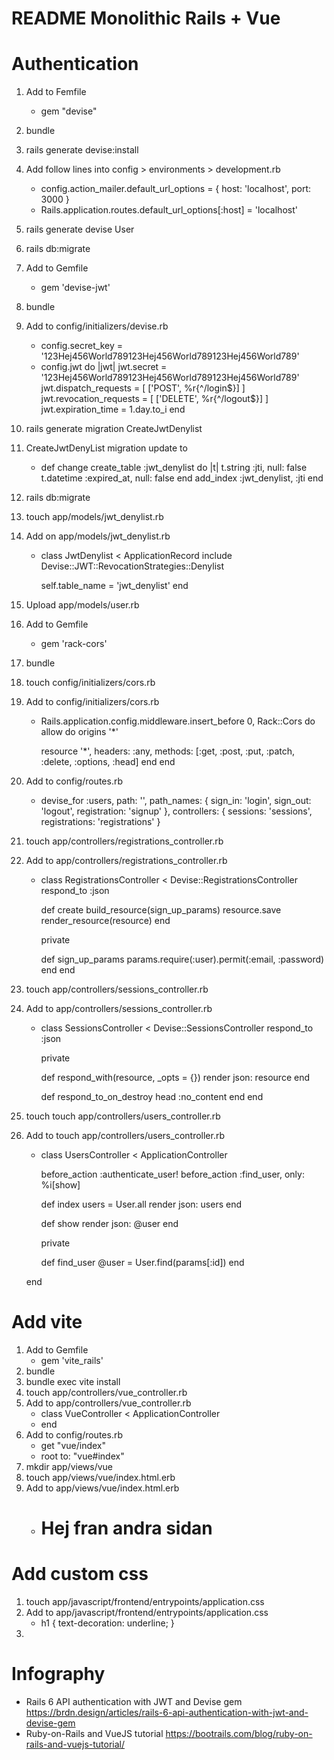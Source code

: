 # README Monolithic Rails + Vue

# Authentication
1. Add to Femfile
    - gem "devise"
2. bundle
3. rails generate devise:install
4. Add follow lines into config > environments > development.rb
    - config.action_mailer.default_url_options = { host: 'localhost', port: 3000 }
    - Rails.application.routes.default_url_options[:host] = 'localhost'
5. rails generate devise User
6. rails db:migrate
7. Add to Gemfile
    - gem 'devise-jwt'
8. bundle
9. Add to config/initializers/devise.rb
    - config.secret_key = '123Hej456World789123Hej456World789123Hej456World789'
    - config.jwt do |jwt|
        jwt.secret = '123Hej456World789123Hej456World789123Hej456World789'
        jwt.dispatch_requests = [
            ['POST', %r{^/login$}]
        ]
        jwt.revocation_requests = [
            ['DELETE', %r{^/logout$}]
        ]
        jwt.expiration_time = 1.day.to_i
    end
10. rails generate migration CreateJwtDenylist
11. CreateJwtDenyList migration update to
    - def change
        create_table :jwt_denylist do |t|
            t.string :jti, null: false
            t.datetime :expired_at, null: false
        end
        add_index :jwt_denylist, :jti
    end
12. rails db:migrate
13. touch app/models/jwt_denylist.rb
14. Add on app/models/jwt_denylist.rb
    - class JwtDenylist < ApplicationRecord
        include Devise::JWT::RevocationStrategies::Denylist

        self.table_name = 'jwt_denylist'
    end
15. Upload app/models/user.rb 
16. Add to Gemfile
    - gem 'rack-cors'
17. bundle
18. touch config/initializers/cors.rb
19. Add to config/initializers/cors.rb
    - Rails.application.config.middleware.insert_before 0, Rack::Cors do
        allow do
        origins '*'

        resource '*',
            headers: :any,
            methods: [:get, :post, :put, :patch, :delete, :options, :head]
        end
    end
20. Add to config/routes.rb
    - devise_for :users,
    path: '',
    path_names: {
        sign_in: 'login',
        sign_out: 'logout',
        registration: 'signup'
    },
    controllers: {
        sessions: 'sessions',
        registrations: 'registrations'
    }
21. touch app/controllers/registrations_controller.rb
22. Add to app/controllers/registrations_controller.rb
    - class RegistrationsController < Devise::RegistrationsController
        respond_to :json
        
        def create
            build_resource(sign_up_params)
            resource.save
            render_resource(resource)
        end

        private
        
        def sign_up_params
            params.require(:user).permit(:email, :password)
        end
    end
23. touch app/controllers/sessions_controller.rb
24. Add to app/controllers/sessions_controller.rb
    - class SessionsController < Devise::SessionsController
        respond_to :json
        
        private
        
        def respond_with(resource, _opts = {})
            render json: resource
        end
        
        def respond_to_on_destroy
            head :no_content
        end
    end
25. touch touch app/controllers/users_controller.rb 
26. Add to touch app/controllers/users_controller.rb
    - class UsersController < ApplicationController

        before_action :authenticate_user!
        before_action :find_user, only: %i[show]

        def index
            users = User.all
            render json: users
        end

        def show
            render json: @user
        end

        private

        def find_user
            @user = User.find(params[:id])
        end

    end

# Add vite
1. Add to Gemfile
    - gem 'vite_rails'
2. bundle
3. bundle exec vite install
4. touch app/controllers/vue_controller.rb
5. Add to app/controllers/vue_controller.rb
    - class VueController < ApplicationController
    - end
6. Add to config/routes.rb
    - get "vue/index"
    - root to: "vue#index"
7. mkdir app/views/vue
8. touch app/views/vue/index.html.erb
9. Add to app/views/vue/index.html.erb
    - <h1>Hej fran andra sidan</h1>

# Add custom css
1. touch app/javascript/frontend/entrypoints/application.css
2. Add to app/javascript/frontend/entrypoints/application.css
    - h1 {
        text-decoration: underline;
    } 
3. 

# Infography
- Rails 6 API authentication with JWT and Devise gem https://brdn.design/articles/rails-6-api-authentication-with-jwt-and-devise-gem
- Ruby-on-Rails and VueJS tutorial https://bootrails.com/blog/ruby-on-rails-and-vuejs-tutorial/